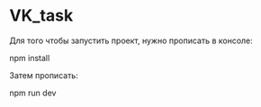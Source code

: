 # VK_task

Для того чтобы запустить проект, нужно прописать в консоле: 

npm install

Затем прописать: 

npm run dev 
